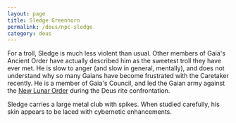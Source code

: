 ```yaml
---
layout: page
title: Sledge Greenhorn
permalink: /deus/npc-sledge
category: deus
---
```

For a troll, Sledge is much less violent than usual. Other members of Gaia's Ancient Order have actually described him as the sweetest troll they have ever met. He is slow to anger (and slow in general, mentally), and does not understand why so many Gaians have become frustrated with the Caretaker recently. He is a member of Gaia's Council, and led the Gaian army against the [New Lunar Order](org-luna) during the Deus rite confrontation.

Sledge carries a large metal club with spikes. When studied carefully, his skin appears to be laced with cybernetic enhancements.
